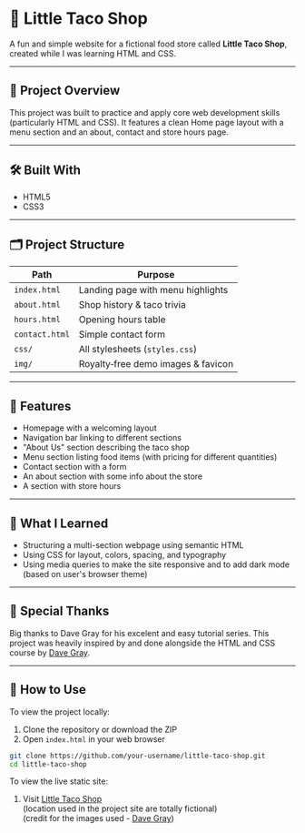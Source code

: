 # 🌮 Little Taco Shop

A fun and simple website for a fictional food store called **Little Taco Shop**, created while I was learning HTML and CSS.

---

## 📌 Project Overview

This project was built to practice and apply core web development skills (particularly HTML and CSS). It features a clean Home page layout with a menu section and an about, contact and store hours page.

---

## 🛠️ Built With

- HTML5
- CSS3

---

## 🗂️ Project Structure

| Path          | Purpose                          |
|---------------|----------------------------------|
| `index.html`  | Landing page with menu highlights |
| `about.html`  | Shop history & taco trivia        |
| `hours.html`  | Opening hours table               |
| `contact.html`| Simple contact form               |
| `css/`        | All stylesheets (`styles.css`)    |
| `img/`        | Royalty‑free demo images & favicon |

---

## 📂 Features

- Homepage with a welcoming layout
- Navigation bar linking to different sections
- "About Us" section describing the taco shop
- Menu section listing food items (with pricing for different quantities)
- Contact section with a form
- An about section with some info about the store
- A section with store hours

---

## 🎯 What I Learned

- Structuring a multi-section webpage using semantic HTML
- Using CSS for layout, colors, spacing, and typography
- Using media queries to make the site responsive and to add dark mode (based on user's browser theme)

---

## 💖 Special Thanks

Big thanks to Dave Gray for his excelent and easy tutorial series. This project was heavily inspired by and done alongside the HTML and CSS course by <a href="https://github.com/gitdagray">Dave Gray</a>.

---

## 🔧 How to Use

To view the project locally:

1. Clone the repository or download the ZIP
2. Open `index.html` in your web browser

```bash
git clone https://github.com/your-username/little-taco-shop.git
cd little-taco-shop
```

To view the live static site:

1. Visit <a href="https://little-taco-shop-q6oe.onrender.com">Little Taco Shop</a> <br>
(location used in the project site are totally fictional) <br>
(credit for the images used - <a href="https://github.com/gitdagray">Dave Gray</a>)
